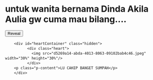 <html lang="en">
<head>
    <meta charset="UTF-8">
    <meta name="viewport" content="width=device-width, initial-scale=1.0">
    <title>FROM B</title>
    <link rel="stylesheet" href="style.css">
</head>
<body>
    <div class="container">
        <h1 class="h1-navbar">untuk wanita bernama Dinda Akila Aulia gw cuma mau bilang....</h1>
        <button id="revealButton">Reveal</button>

        
        <div id="heartContainer" class="hidden">
              <div class="heart">
                <img src="d5269a14-abda-4013-8063-09102bab4c46.jpeg" width="30%" height="30%"/>
              </div>
        <p class="p-content">LU CAKEP BANGET SUMPAH</p>
        </div>
        
    
</div>
</body>
<script>
    document.getElementById('revealButton').addEventListener('click', function() {
        document.getElementById('heartContainer').classList.remove('hidden');
    });
</script>
</html>
